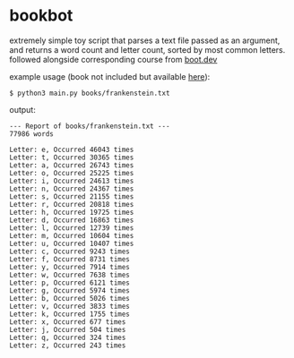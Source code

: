 # bookbot
extremely simple toy script that parses a text file passed as an argument, and returns
a word count and letter count, sorted by most common letters. followed alongside
corresponding course from [boot.dev](https://boot.dev)

example usage (book not included but available [here](https://raw.githubusercontent.com/asweigart/codebreaker/master/frankenstein.txt)):
```
$ python3 main.py books/frankenstein.txt

```
output:

```
--- Report of books/frankenstein.txt ---
77986 words

Letter: e, Occurred 46043 times
Letter: t, Occurred 30365 times
Letter: a, Occurred 26743 times
Letter: o, Occurred 25225 times
Letter: i, Occurred 24613 times
Letter: n, Occurred 24367 times
Letter: s, Occurred 21155 times
Letter: r, Occurred 20818 times
Letter: h, Occurred 19725 times
Letter: d, Occurred 16863 times
Letter: l, Occurred 12739 times
Letter: m, Occurred 10604 times
Letter: u, Occurred 10407 times
Letter: c, Occurred 9243 times
Letter: f, Occurred 8731 times
Letter: y, Occurred 7914 times
Letter: w, Occurred 7638 times
Letter: p, Occurred 6121 times
Letter: g, Occurred 5974 times
Letter: b, Occurred 5026 times
Letter: v, Occurred 3833 times
Letter: k, Occurred 1755 times
Letter: x, Occurred 677 times
Letter: j, Occurred 504 times
Letter: q, Occurred 324 times
Letter: z, Occurred 243 times

```
